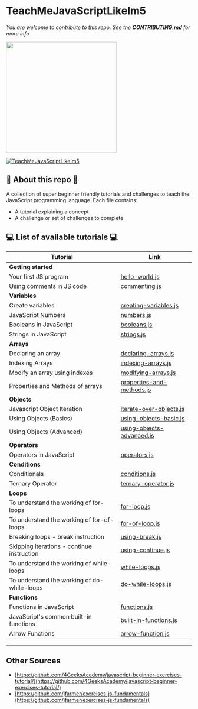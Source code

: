 # TeachMeJavaScriptLikeIm5
*You are welcome to contribute to this repo. See the [**CONTRIBUTING.md**](./CONTRIBUTING.md) for more info*

<img src="https://inspirezone.tech/wp-content/uploads/2023/10/hacktoberfest-2023-logo.png" width="300">

[![TeachMeJavaScriptLikeIm5](https://inspirezone.tech/wp-content/uploads/2021/10/TeachMeJavaScriptLikeIm5_Banner.png)](https://inspirezone.tech/)

## 📜 About this repo 📜

A collection of super beginner friendly tutorials and challenges to teach the JavaScript programming language. 
Each file contains:
- A tutorial explaining a concept
- A challenge or set of challenges to complete

## 💻 List of available tutorials 💻 


| Tutorial                                   | Link                                                                        |
|--------------------------------------------|-----------------------------------------------------------------------------|
| **Getting started**                        |                                                                             |
| Your first JS program                      | [hello-world.js](1-getting-started/hello-world.js)                          |
| Using comments in JS code                  | [commenting.js](1-getting-started/commenting.js)                            |
| **Variables**                              |                                                                             |
| Create variables                           | [creating-variables.js](2-variables/creating-variables.js)                  |
| JavaScript Numbers                         | [numbers.js](2-variables/numbers.js)                                        |
| Booleans in JavaScript                     | [booleans.js](2-variables/booleans.js)                                      |
| Strings in JavaScript                      | [strings.js](2-variables/strings.js)                                        |
| **Arrays**                                 |                                                                             |
| Declaring an array                         | [declaring-arrays.js](3-arrays/declaring-arrays.js)                         |
| Indexing Arrays                            | [indexing-arrays.js](3-arrays/indexing-arrays.js)                           |
| Modify an array using indexes              | [modifying-arrays.js ](3-arrays/modifying-arrays.js )                       |
| Properties and Methods of arrays           | [properties-and-methods.js](3-arrays/properties_and_methods_of_arrays.js)   |   
| **Objects**                                |                                                                             |
| Javascript Object Iteration                | [iterate-over-objects.js](4-objects/iterate-over-objects.js)                |
| Using Objects (Basics)                     | [using-objects-basic.js](4-objects/using-objects-basic.js)                  |
| Using Objects (Advanced)                   | [using-objects-advanced.js](4-objects/using-objects-advanced.js)            |
| **Operators**                              |                                                                             |
| Operators in JavaScript                    | [operators.js](5-operators/operators.js )                                   |
| **Conditions**                             |                                                                             |
| Conditionals                               | [conditions.js](6-conditions/conditions.js )                                |
| Ternary Operator                           | [ternary-operator.js](6-conditions/ternary-operator.js)                     | 
| **Loops**                                  |                                                                             |
| To understand the working of for-loops     | [for-loop.js](7-loops/for-loops.js )                                        |
| To understand the working of for-of-loops  | [for-of-loop.js](7-loops/for-of-loops.js)                                   |
| Breaking loops - break instruction         | [using-break.js](7-loops/using-break.js )                                   |
| Skipping iterations - continue instruction | [using-continue.js](7-loops/using-continue.js )                             |
| To understand the working of while-loops   | [while-loops.js](7-loops/while-loops.js )                                   |
| To understand the working of do-while-loops| [do-while-loops.js](7-loops/do-while-loops.js)                              |
| **Functions**                              |                                                                             |
| Functions in JavaScript                    | [functions.js](8-functions/functions.js )                                   |
| JavaScript's common built-in functions     | [built-in-functions.js](9-common-built-in-functions/built-in-functions.js ) |
| Arrow Functions                            | [arrow-function.js](8-functions/arrow-function.js)                          |

---

## Other Sources

- [https://github.com/4GeeksAcademy/javascript-beginner-exercises-tutorial/](https://github.com/4GeeksAcademy/javascript-beginner-exercises-tutorial/)
- [https://github.com/jfarmer/exercises-js-fundamentals](https://github.com/jfarmer/exercises-js-fundamentals)